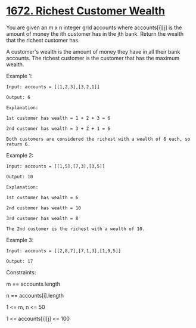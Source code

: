 # [1672. Richest Customer Wealth](https://leetcode.com/problems/richest-customer-wealth/)

You are given an m x n integer grid accounts where accounts[i][j] is the amount of money the i​​​​​​​​​​​th​​​​ customer has in the j​​​​​​​​​​​th​​​​ bank. Return the wealth that the richest customer has.

A customer's wealth is the amount of money they have in all their bank accounts. The richest customer is the customer that has the maximum wealth.



Example 1:
````text
Input: accounts = [[1,2,3],[3,2,1]]

Output: 6

Explanation:

1st customer has wealth = 1 + 2 + 3 = 6

2nd customer has wealth = 3 + 2 + 1 = 6

Both customers are considered the richest with a wealth of 6 each, so return 6.
````
Example 2:
````text
Input: accounts = [[1,5],[7,3],[3,5]]

Output: 10

Explanation:

1st customer has wealth = 6

2nd customer has wealth = 10

3rd customer has wealth = 8

The 2nd customer is the richest with a wealth of 10.
````
Example 3:
````text
Input: accounts = [[2,8,7],[7,1,3],[1,9,5]]

Output: 17
````
Constraints:

m == accounts.length

n == accounts[i].length

1 <= m, n <= 50

1 <= accounts[i][j] <= 100